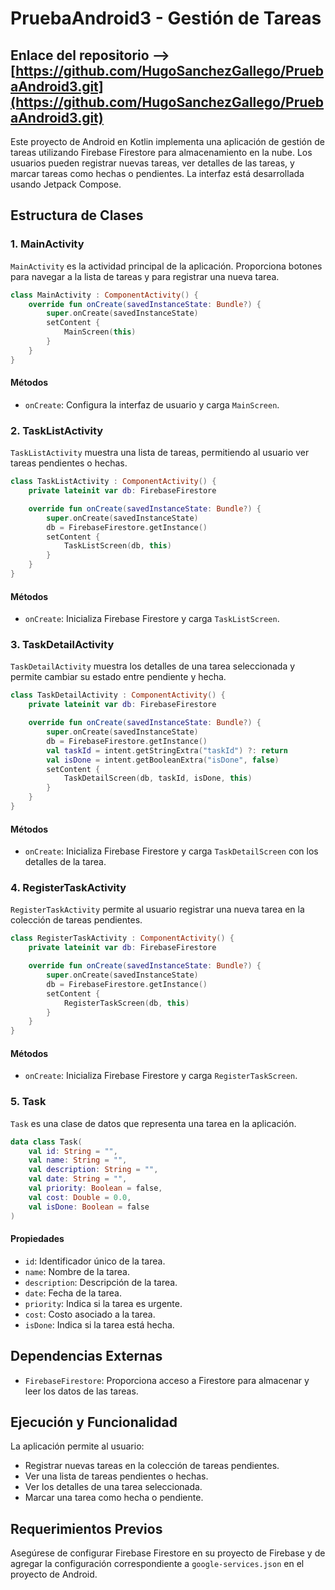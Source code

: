 # PruebaAndroid3 - Gestión de Tareas

## Enlace del repositorio --> [https://github.com/HugoSanchezGallego/PruebaAndroid3.git](https://github.com/HugoSanchezGallego/PruebaAndroid3.git)

Este proyecto de Android en Kotlin implementa una aplicación de gestión de tareas utilizando Firebase Firestore para almacenamiento en la nube. Los usuarios pueden registrar nuevas tareas, ver detalles de las tareas, y marcar tareas como hechas o pendientes. La interfaz está desarrollada usando Jetpack Compose.

## Estructura de Clases

### 1. MainActivity

`MainActivity` es la actividad principal de la aplicación. Proporciona botones para navegar a la lista de tareas y para registrar una nueva tarea.

```kotlin
class MainActivity : ComponentActivity() {
    override fun onCreate(savedInstanceState: Bundle?) {
        super.onCreate(savedInstanceState)
        setContent {
            MainScreen(this)
        }
    }
}
```

#### Métodos

- `onCreate`: Configura la interfaz de usuario y carga `MainScreen`.

### 2. TaskListActivity

`TaskListActivity` muestra una lista de tareas, permitiendo al usuario ver tareas pendientes o hechas.

```kotlin
class TaskListActivity : ComponentActivity() {
    private lateinit var db: FirebaseFirestore

    override fun onCreate(savedInstanceState: Bundle?) {
        super.onCreate(savedInstanceState)
        db = FirebaseFirestore.getInstance()
        setContent {
            TaskListScreen(db, this)
        }
    }
}
```

#### Métodos

- `onCreate`: Inicializa Firebase Firestore y carga `TaskListScreen`.

### 3. TaskDetailActivity

`TaskDetailActivity` muestra los detalles de una tarea seleccionada y permite cambiar su estado entre pendiente y hecha.

```kotlin
class TaskDetailActivity : ComponentActivity() {
    private lateinit var db: FirebaseFirestore

    override fun onCreate(savedInstanceState: Bundle?) {
        super.onCreate(savedInstanceState)
        db = FirebaseFirestore.getInstance()
        val taskId = intent.getStringExtra("taskId") ?: return
        val isDone = intent.getBooleanExtra("isDone", false)
        setContent {
            TaskDetailScreen(db, taskId, isDone, this)
        }
    }
}
```

#### Métodos

- `onCreate`: Inicializa Firebase Firestore y carga `TaskDetailScreen` con los detalles de la tarea.

### 4. RegisterTaskActivity

`RegisterTaskActivity` permite al usuario registrar una nueva tarea en la colección de tareas pendientes.

```kotlin
class RegisterTaskActivity : ComponentActivity() {
    private lateinit var db: FirebaseFirestore

    override fun onCreate(savedInstanceState: Bundle?) {
        super.onCreate(savedInstanceState)
        db = FirebaseFirestore.getInstance()
        setContent {
            RegisterTaskScreen(db, this)
        }
    }
}
```

#### Métodos

- `onCreate`: Inicializa Firebase Firestore y carga `RegisterTaskScreen`.

### 5. Task

`Task` es una clase de datos que representa una tarea en la aplicación.

```kotlin
data class Task(
    val id: String = "",
    val name: String = "",
    val description: String = "",
    val date: String = "",
    val priority: Boolean = false,
    val cost: Double = 0.0,
    val isDone: Boolean = false
)
```

#### Propiedades

- `id`: Identificador único de la tarea.
- `name`: Nombre de la tarea.
- `description`: Descripción de la tarea.
- `date`: Fecha de la tarea.
- `priority`: Indica si la tarea es urgente.
- `cost`: Costo asociado a la tarea.
- `isDone`: Indica si la tarea está hecha.

## Dependencias Externas

- `FirebaseFirestore`: Proporciona acceso a Firestore para almacenar y leer los datos de las tareas.

## Ejecución y Funcionalidad

La aplicación permite al usuario:

- Registrar nuevas tareas en la colección de tareas pendientes.
- Ver una lista de tareas pendientes o hechas.
- Ver los detalles de una tarea seleccionada.
- Marcar una tarea como hecha o pendiente.

## Requerimientos Previos

Asegúrese de configurar Firebase Firestore en su proyecto de Firebase y de agregar la configuración correspondiente a `google-services.json` en el proyecto de Android.
